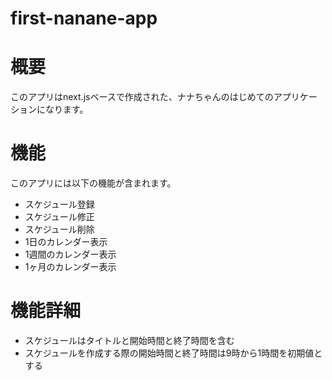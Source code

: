 # first-nanane-app

# 概要
このアプリはnext.jsベースで作成された、ナナちゃんのはじめてのアプリケーションになります。

# 機能
このアプリには以下の機能が含まれます。
- スケジュール登録
- スケジュール修正
- スケジュール削除
- 1日のカレンダー表示
- 1週間のカレンダー表示
- 1ヶ月のカレンダー表示

# 機能詳細
- スケジュールはタイトルと開始時間と終了時間を含む
- スケジュールを作成する際の開始時間と終了時間は9時から1時間を初期値とする
  
